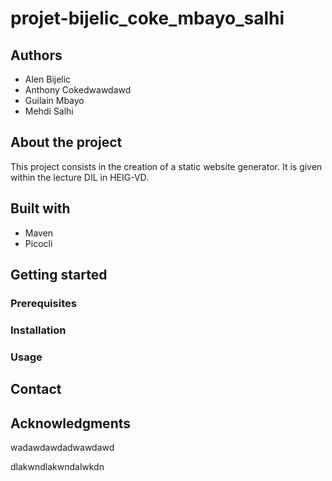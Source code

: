 # projet-bijelic_coke_mbayo_salhi
## Authors
- Alen Bijelic
- Anthony Cokedwawdawd
- Guilain Mbayo
- Mehdi Salhi

## About the project

This project consists in the creation of a static website generator. It is given within the lecture DIL in HEIG-VD.

## Built with
- Maven
- Picocli

## Getting started

### Prerequisites

### Installation

### Usage

## Contact

## Acknowledgments

wadawdawdadwawdawd


dlakwndlakwndalwkdn
